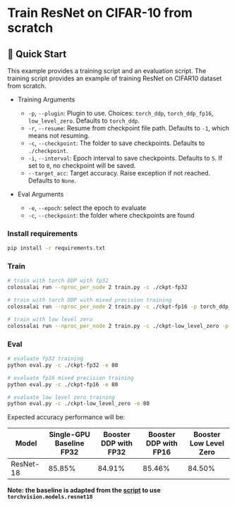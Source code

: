 # Train ResNet on CIFAR-10 from scratch

## 🚀 Quick Start

This example provides a training script and an evaluation script. The training script provides an example of training ResNet on CIFAR10 dataset from scratch.

- Training Arguments
  - `-p`, `--plugin`: Plugin to use. Choices: `torch_ddp`, `torch_ddp_fp16`, `low_level_zero`. Defaults to `torch_ddp`.
  - `-r`, `--resume`: Resume from checkpoint file path. Defaults to `-1`, which means not resuming.
  - `-c`, `--checkpoint`: The folder to save checkpoints. Defaults to `./checkpoint`.
  - `-i`, `--interval`: Epoch interval to save checkpoints. Defaults to `5`. If set to `0`, no checkpoint will be saved.
  - `--target_acc`: Target accuracy. Raise exception if not reached. Defaults to `None`.

- Eval Arguments
  - `-e`, `--epoch`: select the epoch to evaluate
  - `-c`, `--checkpoint`: the folder where checkpoints are found

### Install requirements

```bash
pip install -r requirements.txt
```

### Train

```bash
# train with torch DDP with fp32
colossalai run --nproc_per_node 2 train.py -c ./ckpt-fp32

# train with torch DDP with mixed precision training
colossalai run --nproc_per_node 2 train.py -c ./ckpt-fp16 -p torch_ddp_fp16

# train with low level zero
colossalai run --nproc_per_node 2 train.py -c ./ckpt-low_level_zero -p low_level_zero
```

### Eval

```bash
# evaluate fp32 training
python eval.py -c ./ckpt-fp32 -e 80

# evaluate fp16 mixed precision training
python eval.py -c ./ckpt-fp16 -e 80

# evaluate low level zero training
python eval.py -c ./ckpt-low_level_zero -e 80
```

Expected accuracy performance will be:

| Model     | Single-GPU Baseline FP32 | Booster DDP with FP32 | Booster DDP with FP16 | Booster Low Level Zero |
| --------- | ------------------------ | --------------------- | --------------------- | ---------------------- |
| ResNet-18 | 85.85%                   | 84.91%                | 85.46%                | 84.50%                 |

**Note: the baseline is adapted from the [script](https://pytorch-tutorial.readthedocs.io/en/latest/tutorial/chapter03_intermediate/3_2_2_cnn_resnet_cifar10/) to use `torchvision.models.resnet18`**
